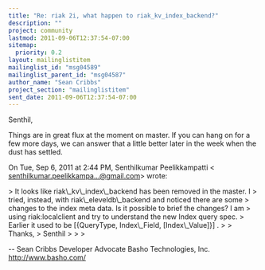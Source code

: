 ```yaml
---
title: "Re: riak 2i, what happen to riak_kv_index_backend?"
description: ""
project: community
lastmod: 2011-09-06T12:37:54-07:00
sitemap:
  priority: 0.2
layout: mailinglistitem
mailinglist_id: "msg04589"
mailinglist_parent_id: "msg04587"
author_name: "Sean Cribbs"
project_section: "mailinglistitem"
sent_date: 2011-09-06T12:37:54-07:00
---
```



Senthil,

Things are in great flux at the moment on master. If you can hang on for a
few more days, we can answer that a little better later in the week when the
dust has settled.

On Tue, Sep 6, 2011 at 2:44 PM, Senthilkumar Peelikkampatti &lt;
senthilkumar.peelikkampa...@gmail.com&gt; wrote:

&gt; It looks like riak\\_kv\\_index\\_backend has been removed in the master. I
&gt; tried, instead, with riak\\_eleveldb\\_backend and noticed there are some
&gt; changes to the index meta data. Is it possible to brief the changes? I am
&gt; using riak:localclient and try to understand the new Index query spec.
&gt; Earlier it used to be [{QueryType, Index\\_Field, [Index\\_Value]}] .
&gt;
&gt; Thanks,
&gt; Senthil
&gt;
&gt;
&gt;

-- 
Sean Cribbs 
Developer Advocate
Basho Technologies, Inc.
http://www.basho.com/
